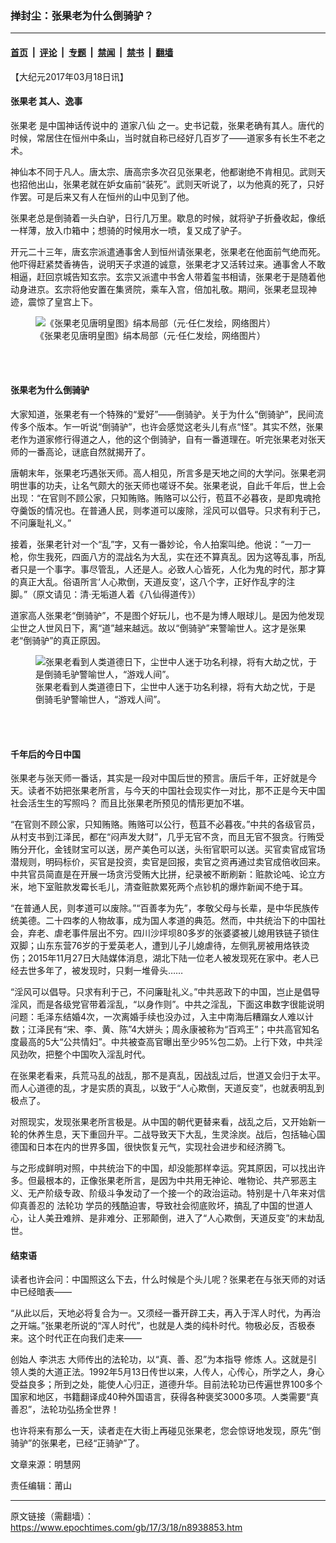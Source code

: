 ### 掸封尘：张果老为什么倒骑驴？

---

#### [首页](../../../..?n8938853) &nbsp;|&nbsp; [评论](../../../../../epoch-comment?n8938853) &nbsp;|&nbsp; [专题](../../../../../epoch-special?n8938853) &nbsp;|&nbsp; [禁闻](../../../../../epoch-news?n8938853) &nbsp;|&nbsp; [禁书](../../../../../books?n8938853) &nbsp;|&nbsp; [翻墙](https://github.com/gfw-breaker/nogfw/blob/master/README.md?n8938853)


<div class="post_content" id="artbody" itemprop="articleBody">
 <!-- article content begin -->
 <p>
  【大纪元2017年03月18日讯】
 </p>
 <h4>
  <ok href="https://www.epochtimes.com/gb/tag/%E5%BC%A0%E6%9E%9C%E8%80%81.html">
   张果老
  </ok>
  其人、逸事
 </h4>
 <p>
  <ok href="https://www.epochtimes.com/gb/tag/%E5%BC%A0%E6%9E%9C%E8%80%81.html">
   张果老
  </ok>
  是中国神话传说中的
  <ok href="https://www.epochtimes.com/gb/tag/%E9%81%93%E5%AE%B6%E5%85%AB%E4%BB%99.html">
   道家八仙
  </ok>
  之一。史书记载，张果老确有其人。唐代的时候，常居住在恒州中条山，当时就自称已经好几百岁了——道家多有长生不老之术。
 </p>
 <p>
  神仙本不同于凡人。唐太宗、唐高宗多次召见张果老，他都谢绝不肯相见。武则天也招他出山，张果老就在妒女庙前“装死”。武则天听说了，以为他真的死了，只好作罢。可是后来又有人在恒州的山中见到了他。
 </p>
 <p>
  张果老总是倒骑着一头白驴，日行几万里。歇息的时候，就将驴子折叠收起，像纸一样薄，放入巾箱中；想骑的时候用水一喷，复又成了驴子。
 </p>
 <p>
  开元二十三年，唐玄宗派遣通事舍人到恒州请张果老，张果老在他面前气绝而死。他吓得赶紧焚香祷告，说明天子求道的诚意，张果老才又活转过来。通事舍人不敢相逼，赶回京城告知玄宗。玄宗又派遣中书舍人带着玺书相请，张果老于是随着他动身进京。玄宗将他安置在集贤院，乘车入宫，倍加礼敬。期间，张果老显现神迹，震惊了皇宫上下。
 </p>
 <figure aria-describedby="caption-attachment-8938857" class="wp-caption aligncenter" id="attachment_8938857" style="width: 450px">
  <ok href=" https://i.epochtimes.com/assets/uploads/2017/03/2017-3-17-224100-0-450x203.jpg" rel="noreferrer noopener" target="_blank">
   <img alt="《张果老见唐明皇图》绢本局部（元·任仁发绘，网络图片）" class="size-medium wp-image-8938857" src="https://i.epochtimes.com/assets/uploads/2017/03/2017-3-17-224100-0-450x203.jpg"/>
  </ok>
  <br/><figcaption class="wp-caption-text" id="caption-attachment-8938857">
   《张果老见唐明皇图》绢本局部（元·任仁发绘，网络图片）
  </figcaption><br/>
 </figure><br/>
 <h4>
  <b>
   张果老为什么倒骑驴
  </b>
 </h4>
 <p>
  大家知道，张果老有一个特殊的“爱好”——倒骑驴。关于为什么“倒骑驴”，民间流传多个版本。乍一听说“倒骑驴”，也许会感觉这老头儿有点“怪”。其实不然，张果老作为道家修行得道之人，他的这个倒骑驴，自有一番道理在。听完张果老对张天师的一番高论，谜底自然就揭开了。
 </p>
 <p>
  唐朝末年，张果老巧遇张天师。高人相见，所言多是天地之间的大学问。张果老洞明世事的功夫，让名气颇大的张天师也嗟讶不矣。张果老说，自此千年后，世上会出现：“在官则不顾公家，只知贿赂。贿赂可以公行，苞苴不必暮夜，是即鬼魂抢夺羹饭的情况也。在普通人民，则孝道可以废除，淫风可以倡导。只求有利于己，不问廉耻礼义。”
 </p>
 <p>
  接着，张果老针对一个“乱”字，又有一番妙论，令人拍案叫绝。他说：“一刀一枪，你生我死，四面八方的混战名为大乱，实在还不算真乱。因为这等乱事，所乱者只是一个事字。事尽管乱，人还是人。必致人心皆死，人化为鬼的时代，那才算的真正大乱。俗语所言‘人心欺倒，天道反变’，这八个字，正好作乱字的注脚。”（原文请见：清·无垢道人着《八仙得道传》）
 </p>
 <p>
  道家高人张果老“倒骑驴”，不是图个好玩儿，也不是为博人眼球儿。是因为他发现尘世之人世风日下，离“道”越来越远。故以“倒骑驴”来警喻世人。这才是张果老“倒骑驴”的真正原因。
 </p>
 <figure aria-describedby="caption-attachment-8938861" class="wp-caption aligncenter" id="attachment_8938861" style="width: 450px">
  <ok href=" https://i.epochtimes.com/assets/uploads/2017/03/2017-3-17-224100-1-ss-450x297.jpg" rel="noreferrer noopener" target="_blank">
   <img alt="张果老看到人类道德日下，尘世中人迷于功名利禄，将有大劫之忧，于是倒骑毛驴警喻世人，“游戏人间”。" class="size-medium wp-image-8938861" src="https://i.epochtimes.com/assets/uploads/2017/03/2017-3-17-224100-1-ss-450x297.jpg"/>
  </ok>
  <br/><figcaption class="wp-caption-text" id="caption-attachment-8938861">
   张果老看到人类道德日下，尘世中人迷于功名利禄，将有大劫之忧，于是倒骑毛驴警喻世人，“游戏人间”。
  </figcaption><br/>
 </figure><br/>
 <h4>
  <b>
   千年后的今日中国
  </b>
 </h4>
 <p>
  张果老与张天师一番话，其实是一段对中国后世的预言。唐后千年，正好就是今天。读者不妨把张果老所言，与今天的中国社会现实作一对比，那不正是今天中国社会活生生的写照吗？ 而且比张果老所预见的情形更加不堪。
 </p>
 <p>
  “在官则不顾公家，只知贿赂。贿赂可以公行，苞苴不必暮夜。”中共的各级官员，从村支书到江泽民，都在“闷声发大财”，几乎无官不贪，而且无官不狠贪。行贿受贿分开化，金钱财宝可以送，房产美色可以送，头衔官职可以送。买官卖官成官场潜规则，明码标价，买官是投资，卖官是回报，卖官之资再通过卖官成倍收回来。中共官员简直是在开展一场贪污受贿大比拼，纪录被不断刷新：赃款论吨、论立方米，地下室赃款发霉长毛儿，清查赃款累死两个点钞机的爆炸新闻不绝于耳。
 </p>
 <p>
  “在普通人民，则孝道可以废除。”“百善孝为先”，孝敬父母与长辈，是中华民族传统美德。二十四孝的人物故事，成为国人孝道的典范。然而，中共统治下的中国社会，弃老、虐老事件层出不穷。四川沙坪坝80多岁的张婆婆被儿媳用铁链子锁住双脚；山东东营76岁的于爱英老人，遭到儿子儿媳虐待，左侧乳房被用烙铁烫伤；2015年11月27日大陆媒体消息，湖北下陆一位老人被发现死在家中。老人已经去世多年了，被发现时，只剩一堆骨头……
 </p>
 <p>
  “淫风可以倡导。只求有利于己，不问廉耻礼义。”中共恶政下的中国，岂止是倡导淫风，而是各级党官带着淫乱，“以身作则”。中共之淫乱，下面这串数字很能说明问题：毛泽东结婚4次，一次离婚手续也没办过，入主中南海后糟蹋女人难以计数；江泽民有“宋、李、黄、陈”4大姘头；周永康被称为“百鸡王”；中共高官知名度最高的5大“公共情妇”。中共被查高官曝出至少95%包二奶。上行下效，中共淫风劲吹，把整个中国吹入淫乱时代。
 </p>
 <p>
  在张果老看来，兵荒马乱的战乱，那不是真乱，因战乱过后，世道又会归于太平。而人心道德的乱，才是实质的真乱，以致于“人心欺倒，天道反变”，也就表明乱到极点了。
 </p>
 <p>
  对照现实，发现张果老所言极是。从中国的朝代更替来看，战乱之后，又开始新一轮的休养生息，天下重回升平。二战导致天下大乱，生灵涂炭。战后，包括轴心国德国和日本在内的世界多国，很快恢复元气，实现社会进步和经济腾飞。
 </p>
 <p>
  与之形成鲜明对照，中共统治下的中国，却没能那样幸运。究其原因，可以找出许多。但最根本的，正像张果老所言，是因为中共用无神论、唯物论、共产邪恶主义、无产阶级专政、阶级斗争发动了一个接一个的政治运动。特别是十八年来对信仰真善忍的
  <ok href="http://www.minghui.org/mh/glossary.html#1">
   法轮功
  </ok>
  学员的残酷迫害，导致社会彻底败坏，搞乱了中国的世道人心，让人美丑难辨、是非难分、正邪颠倒，进入了“人心欺倒，天道反变”的末劫乱世。
 </p>
 <h4>
  <b>
   结束语
  </b>
 </h4>
 <p>
  读者也许会问：中国照这么下去，什么时候是个头儿呢？张果老在与张天师的对话中已经暗表——
 </p>
 <p>
  “从此以后，天地必将复合为一。又须经一番开辟工夫，再入于浑人时代，为再治之开端。”张果老所说的“浑人时代”，也就是人类的纯朴时代。物极必反，否极泰来。这个时代正在向我们走来——
 </p>
 <p>
  创始人
  <ok href="http://www.minghui.org/mh/glossary.html#32">
   李洪志
  </ok>
  大师传出的法轮功，以“真、善、忍”为本指导
  <ok href="http://www.minghui.org/mh/glossary.html#34">
   修炼
  </ok>
  人。这就是引领人类的大道正法。1992年5月13日传世以来，人传人，心传心，所学之人，身心受益良多；所到之处，能使人心归正，道德升华。目前法轮功已传遍世界100多个国家和地区，书籍翻译成40种外国语言，获得各种褒奖3000多项。人类需要“真善忍”，法轮功弘扬全世界！
 </p>
 <p>
  也许将来有那么一天，读者走在大街上再碰见张果老，您会惊讶地发现，原先“倒骑驴”的张果老，已经“正骑驴”了。
 </p>
 <p>
  文章来源：明慧网
 </p>
 <p>
  责任编辑：莆山
 </p>
 <p>
 </p>
 <!-- article content end -->
 <div id="below_article_ad">
 </div>
</div>


---

原文链接（需翻墙）：https://www.epochtimes.com/gb/17/3/18/n8938853.htm